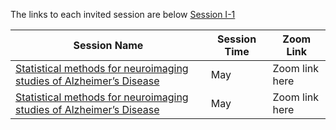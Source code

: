 The links to each invited session are below
[Session I-1](invited_sessions/ses-I-1.md)


| Session Name  | Session Time  | Zoom Link  |
|---|---|---|
| [Statistical methods for neuroimaging studies of Alzheimer’s Disease](invited_sessions/ses-I-1.md)  | May  | Zoom link here  |
| [Statistical methods for neuroimaging studies of Alzheimer’s Disease](invited_sessions/ses-I-1.md)  | May  | Zoom link here  |
